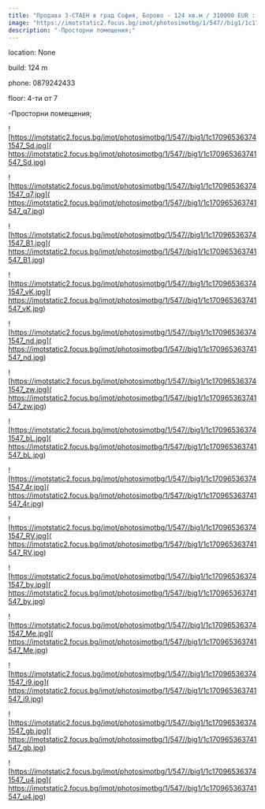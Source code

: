 ```yaml
---
title: "Продава 3-СТАЕН в град София, Борово - 124 кв.м / 310000 EUR :: imot.bg Обява"
image: "https://imotstatic2.focus.bg/imot/photosimotbg/1/547//big1/1c170965363741547_8A.jpg"
description: "-Просторни помещения;"
---
```


location: None

build: 124 m

phone: 0879242433

floor: 4-ти от 7

-Просторни помещения;


![https://imotstatic2.focus.bg/imot/photosimotbg/1/547//big1/1c170965363741547_Sd.jpg]( https://imotstatic2.focus.bg/imot/photosimotbg/1/547//big1/1c170965363741547_Sd.jpg)


![https://imotstatic2.focus.bg/imot/photosimotbg/1/547//big1/1c170965363741547_q7.jpg]( https://imotstatic2.focus.bg/imot/photosimotbg/1/547//big1/1c170965363741547_q7.jpg)


![https://imotstatic2.focus.bg/imot/photosimotbg/1/547//big1/1c170965363741547_B1.jpg]( https://imotstatic2.focus.bg/imot/photosimotbg/1/547//big1/1c170965363741547_B1.jpg)


![https://imotstatic2.focus.bg/imot/photosimotbg/1/547//big1/1c170965363741547_vK.jpg]( https://imotstatic2.focus.bg/imot/photosimotbg/1/547//big1/1c170965363741547_vK.jpg)


![https://imotstatic2.focus.bg/imot/photosimotbg/1/547//big1/1c170965363741547_nd.jpg]( https://imotstatic2.focus.bg/imot/photosimotbg/1/547//big1/1c170965363741547_nd.jpg)


![https://imotstatic2.focus.bg/imot/photosimotbg/1/547//big1/1c170965363741547_zw.jpg]( https://imotstatic2.focus.bg/imot/photosimotbg/1/547//big1/1c170965363741547_zw.jpg)


![https://imotstatic2.focus.bg/imot/photosimotbg/1/547//big1/1c170965363741547_bL.jpg]( https://imotstatic2.focus.bg/imot/photosimotbg/1/547//big1/1c170965363741547_bL.jpg)


![https://imotstatic2.focus.bg/imot/photosimotbg/1/547//big1/1c170965363741547_4r.jpg]( https://imotstatic2.focus.bg/imot/photosimotbg/1/547//big1/1c170965363741547_4r.jpg)


![https://imotstatic2.focus.bg/imot/photosimotbg/1/547//big1/1c170965363741547_RV.jpg]( https://imotstatic2.focus.bg/imot/photosimotbg/1/547//big1/1c170965363741547_RV.jpg)


![https://imotstatic2.focus.bg/imot/photosimotbg/1/547//big1/1c170965363741547_by.jpg]( https://imotstatic2.focus.bg/imot/photosimotbg/1/547//big1/1c170965363741547_by.jpg)


![https://imotstatic2.focus.bg/imot/photosimotbg/1/547//big1/1c170965363741547_Me.jpg]( https://imotstatic2.focus.bg/imot/photosimotbg/1/547//big1/1c170965363741547_Me.jpg)


![https://imotstatic2.focus.bg/imot/photosimotbg/1/547//big1/1c170965363741547_i9.jpg]( https://imotstatic2.focus.bg/imot/photosimotbg/1/547//big1/1c170965363741547_i9.jpg)


![https://imotstatic2.focus.bg/imot/photosimotbg/1/547//big1/1c170965363741547_gb.jpg]( https://imotstatic2.focus.bg/imot/photosimotbg/1/547//big1/1c170965363741547_gb.jpg)


![https://imotstatic2.focus.bg/imot/photosimotbg/1/547//big1/1c170965363741547_u4.jpg]( https://imotstatic2.focus.bg/imot/photosimotbg/1/547//big1/1c170965363741547_u4.jpg)


